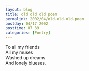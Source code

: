 ```yaml
---
layout: blog
title: old old old poem
permalink: 2002/04/old-old-old-poem
postday: 04/17 2002
posttime: 07_39
categories: [Poetry]
---
```


<p>To all my friends<br />
All my muses<br />
Washed up dreams<br />
And lonely blueses.</p>
